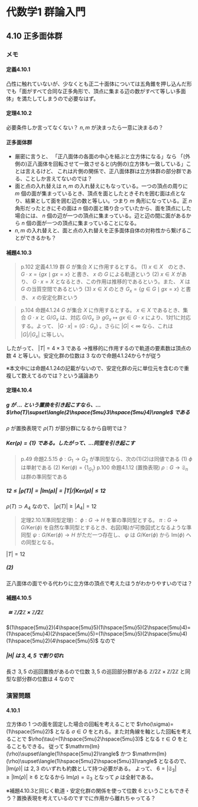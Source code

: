 # 代数学1 群論入門

## 4.10 正多面体群

### メモ

#### 定義4.10.1

凸性に触れていないが、少なくとも正二十面体については五角錐を押し込んだ形でも「面がすべて合同な正多角形で、頂点に集まる辺の数がすべて等しい多面体」を満たしてしまうので必要なはず。

#### 定理4.10.2

必要条件しか言ってなくない？
$n,m$ が決まったら一意に決まるの？

#### 正多面体群

* 厳密に言うと、
「正八面体の各面の中心を結ぶと立方体になる」なら
「(外側の)正八面体を回転させて一致させると(内側の)立方体も一致している」ことは言えるけど、
これは片側の関係で、正八面体群は立方体群の部分群である、ことしか言えてないのでは？
* 面と点の入れ替えは $n,m$ の入れ替えにもなっている。一つの頂点の周りに $m$ 個の面が集まっているとき、頂点を面としたときそれを囲む面は点となり、結果として面を囲む辺の数と等しい。つまり $m$ 角形になっている。正 $n$ 角形だったときにその面は $n$ 個の面と隣り合っていたから、面を頂点にした場合には、 $n$ 個の辺が一つの頂点に集まっている。辺と辺の間に面があるから $n$ 個の面が一つの頂点に集まっていることになる。
* $n,m$ の入れ替えと、面と点の入れ替えを正多面体自体の対称性から繋げることができるかも？

#### 補題4.10.3

>p.102 定義4.1.19 群 $G$ が集合 $X$ に作用するとする。
(1) $x\in X$　のとき、 $G\cdot x=\lbrace gx\mid gx=x\rbrace$ と書き、 $x$ の $G$ による軌道という
(2) $x\in X$ があり、 $G\cdot x=X$ となるとき、この作用は推移的であるという。また、 $X$ は $G$ の当質空間であるという
(3) $x\in X$ のとき $G_x=\lbrace g\in G\mid gx=x\rbrace$ と書き、 $x$ の安定化群という

>p.104 命題4.1.24 $G$ が集合 $X$ に作用するとする。 $x\in X$ であるとき、集合 $G\cdot x$ と $G/G_x$ は、対応 $G/G_x \ni gG_x\mapsto gx\in G\cdot x$ により、1対1に対応する。よって、 $|G\cdot x|=(G:G_x)$ 。さらに $|G|<\infty$ なら、これは $|G|/|G_x|$ に等しい。 

したがって、 $|T|=4\times 3$ である
→推移的に作用するので軌道の要素数は頂点の数 $4$ と等しい。安定化群の位数は $3$ なので命題4.1.24から↑が従う

※本文中には命題4.1.24の記載がないので、安定化群の元に単位元を含むので重複して数えてるのでは？という議論あり

#### 定理4.10.4

##### $g$ が ... という置換を引き起こすなら、... $\rho(T)\supset\langle(2\hspace{5mu}3\hspace{5mu}4)\rangle$ である

$\rho$ が置換表現で $\rho(T)$ が部分群になるから自明では？


##### $\mathrm{Ker}(\rho)=\lbrace1\rbrace$ である。したがって、...同型を引き起こす

>p.49 命題2.5.15 $\phi:G_1\rightarrow G_2$ が準同型なら、次の(1)(2)は同値である (1) $\phi$ は単射である (2) $\mathrm{Ker}(\phi)=\lbrace1_{G_1}\rbrace$
>p.100 命題4.1.12 (置換表現) $\rho:G\rightarrow\mathfrak{S}_n$ は群の準同型である

##### $12\le|\rho(T)|=|\mathrm{Im}(\rho)|=|T|/|\mathrm{Ker}(\rho)|\le12$

$\rho(T)\supset A_4$ なので、 $|\rho(T)|\ge|A_4|=12$

>定理2.10.1(準同型定理)： $\phi:G\rightarrow H$ を軍の準同型とする。 $\pi:G\rightarrow G/\mathrm{Ker}(\phi)$ を自然な準同型とするとき、右図(略)が可換図式となるような準同型 $\psi:G/\mathrm{Ker}(\phi)\rightarrow H$ がただ一つ存在し、 $\psi$ は $G/\mathrm{Ker}(\phi)$ から $\mathrm{Im}(\phi)$ への同型となる。

$|T|=12$

##### (2)

正八面体の面でやる代わりに立方体の頂点で考えたほうがわかりやすいのでは？

#### 補題4.10.5

##### $\cong\mathbb{Z}/2\mathbb{Z}\times\mathbb{Z}/2\mathbb{Z}$

$(1\hspace{5mu}2)(4\hspace{5mu}5)(1\hspace{5mu}5)(2\hspace{5mu}4)=(1\hspace{5mu}4)(2\hspace{5mu}5)=(1\hspace{5mu}5)(2\hspace{5mu}4)(1\hspace{5mu}2)(4\hspace{5mu}5)$ なので

##### $|H|$ は $3,4,5$ で割り切れ

長さ $3,5$ の巡回置換があるので位数 $3,5$ の巡回部分群がある
$\mathbb{Z}/2\mathbb{Z}\times\mathbb{Z}/2\mathbb{Z}$ と同型な部分群の位数は $4$ なので

### 演習問題

#### 4.10.1

立方体の $1$ つの面を固定した場合の回転を考えることで $\rho(\sigma)=(1\hspace{5mu}2)$ となる $\sigma\in O$ をとれる。また対角線を軸とした回転を考えることで $\rho(\tau)=(1\hspace{5mu}2\hspace{5mu}3)$ となる $\tau\in O$ をとることもできる。
従って $\mathrm{Im}(\rho)\supset\langle(1\hspace{5mu}2)\rangle$ かつ $\mathrm{Im}(\rho)\supset\langle(1\hspace{5mu}2\hspace{5mu}3)\rangle$ となるので、 $|\mathrm{Im}(\rho)|$ は $2,3$ のいずれも約数として持つ必要がある。
よって、 $6=|\mathfrak{S}_3|\ge|\mathrm{Im}(\rho)|\ge6$ となるから $\mathrm{Im}(\rho)=\mathfrak{S}_3$ となって $\rho$ は全射である。

※補題4.10.3と同じく軌道・安定化群の関係を使って位数 $6$ ということもできそう？置換表現を考えているのですでに作用から離れちゃってる？
